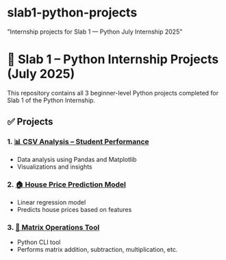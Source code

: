 # slab1-python-projects
"Internship projects for Slab 1 — Python July Internship 2025"

# 🧠 Slab 1 – Python Internship Projects (July 2025)

This repository contains all 3 beginner-level Python projects completed for Slab 1 of the Python Internship.

## ✅ Projects

### 1. [📊 CSV Analysis – Student Performance](./CSV_Analysis_Student_Performance)
- Data analysis using Pandas and Matplotlib
- Visualizations and insights

### 2. [🏠 House Price Prediction Model](./House_Price_Prediction_Model)
- Linear regression model
- Predicts house prices based on features

### 3. [🧮 Matrix Operations Tool](./Matrix_Operations_Tool)
- Python CLI tool
- Performs matrix addition, subtraction, multiplication, etc.

